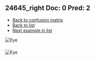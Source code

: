 ## 24645_right Doc: 0 Pred: 2
- [Back to confusion matrix](https://github.com/juliandewit/kaggle_retinopathy/blob/master/matrix.md)
- [Back to list](https://github.com/juliandewit/kaggle_retinopathy/blob/master/lists/02/list.md)
- [Next example in list](https://github.com/juliandewit/kaggle_retinopathy/blob/master/lists/02/25/25018_right.md)

![Eye](https://retinopaty.blob.core.windows.net/size1024/24645_right_0.jpeg)

### 

![Eye]()
